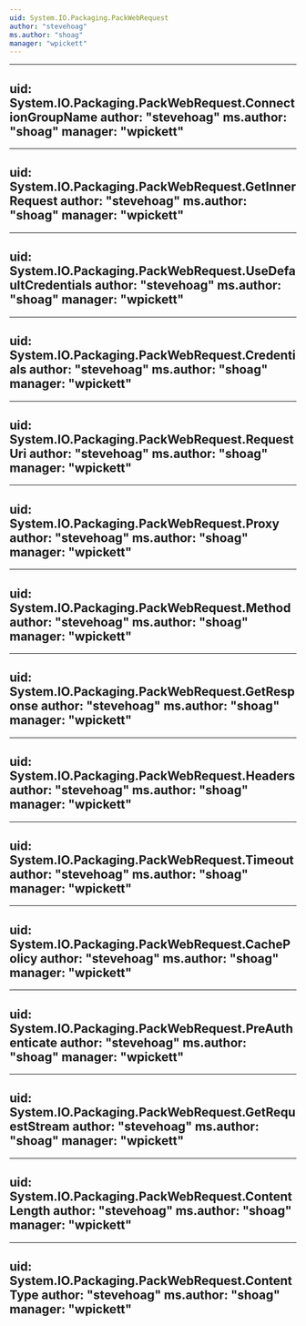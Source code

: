 ```yaml
---
uid: System.IO.Packaging.PackWebRequest
author: "stevehoag"
ms.author: "shoag"
manager: "wpickett"
---
```


---
uid: System.IO.Packaging.PackWebRequest.ConnectionGroupName
author: "stevehoag"
ms.author: "shoag"
manager: "wpickett"
---

---
uid: System.IO.Packaging.PackWebRequest.GetInnerRequest
author: "stevehoag"
ms.author: "shoag"
manager: "wpickett"
---

---
uid: System.IO.Packaging.PackWebRequest.UseDefaultCredentials
author: "stevehoag"
ms.author: "shoag"
manager: "wpickett"
---

---
uid: System.IO.Packaging.PackWebRequest.Credentials
author: "stevehoag"
ms.author: "shoag"
manager: "wpickett"
---

---
uid: System.IO.Packaging.PackWebRequest.RequestUri
author: "stevehoag"
ms.author: "shoag"
manager: "wpickett"
---

---
uid: System.IO.Packaging.PackWebRequest.Proxy
author: "stevehoag"
ms.author: "shoag"
manager: "wpickett"
---

---
uid: System.IO.Packaging.PackWebRequest.Method
author: "stevehoag"
ms.author: "shoag"
manager: "wpickett"
---

---
uid: System.IO.Packaging.PackWebRequest.GetResponse
author: "stevehoag"
ms.author: "shoag"
manager: "wpickett"
---

---
uid: System.IO.Packaging.PackWebRequest.Headers
author: "stevehoag"
ms.author: "shoag"
manager: "wpickett"
---

---
uid: System.IO.Packaging.PackWebRequest.Timeout
author: "stevehoag"
ms.author: "shoag"
manager: "wpickett"
---

---
uid: System.IO.Packaging.PackWebRequest.CachePolicy
author: "stevehoag"
ms.author: "shoag"
manager: "wpickett"
---

---
uid: System.IO.Packaging.PackWebRequest.PreAuthenticate
author: "stevehoag"
ms.author: "shoag"
manager: "wpickett"
---

---
uid: System.IO.Packaging.PackWebRequest.GetRequestStream
author: "stevehoag"
ms.author: "shoag"
manager: "wpickett"
---

---
uid: System.IO.Packaging.PackWebRequest.ContentLength
author: "stevehoag"
ms.author: "shoag"
manager: "wpickett"
---

---
uid: System.IO.Packaging.PackWebRequest.ContentType
author: "stevehoag"
ms.author: "shoag"
manager: "wpickett"
---
